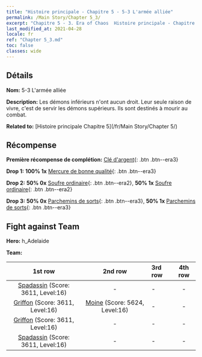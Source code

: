 ```yaml
---
title: "Histoire principale - Chapitre 5 - 5-3 L'armée alliée"
permalink: /Main Story/Chapter 5_3/
excerpt: "Chapitre 5 - 3. Era of Chaos  Histoire principale - Chapitre 5_3. 5-3 L'armée alliée"
last_modified_at: 2021-04-28
locale: fr
ref: "Chapter 5_3.md"
toc: false
classes: wide
---
```


## Détails

 **Nom:** 5-3 L'armée alliée

 **Description:** Les démons inférieurs n'ont aucun droit. Leur seule raison de vivre, c'est de servir les démons supérieurs. Ils sont destinés à mourir au combat.

 **Related to:** [Histoire principale Chapitre 5](/fr/Main Story/Chapter 5/)

## Récompense

 **Première récompense de complétion:** [Clé d'argent](/ItemsFR/con_693/){: .btn .btn--era3}

 **Drop 1:** **100% 1x** [Mercure de bonne qualité](/ItemsFR/mat_14/){: .btn .btn--era3}

 **Drop 2:** **50% 0x** [Soufre ordinaire](/ItemsFR/mat_9/){: .btn .btn--era2}, **50% 1x** [Soufre ordinaire](/ItemsFR/mat_9/){: .btn .btn--era2}

 **Drop 3:** **50% 0x** [Parchemins de sorts](/ItemsFR/con_694/){: .btn .btn--era3}, **50% 1x** [Parchemins de sorts](/ItemsFR/con_694/){: .btn .btn--era3}


## Fight against Team
 **Hero:** h_Adelaide

 **Team:**


  | 1st row | 2nd row | 3rd row | 4th row |
  |:----:|:----:|:----|:----:|
  | [Spadassin](/fr/units/Swordsman/) (Score: 3611, Level:16)  | - | - | - |
  | [Griffon](/fr/units/Griffin/) (Score: 3611, Level:16)  | [Moine](/fr/units/Monk/) (Score: 5624, Level:16)  | - | - |
  | [Griffon](/fr/units/Griffin/) (Score: 3611, Level:16)  | - | - | - |
  | [Spadassin](/fr/units/Swordsman/) (Score: 3611, Level:16)  | - | - | - |


